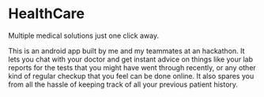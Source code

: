 # HealthCare
Multiple medical solutions just one click away.

This is an android app built by me and my teammates at an hackathon. It lets you chat with your doctor and get instant advice on things like your lab reports for the tests that you might have went through recently, or any other kind of regular checkup that you feel can be done online. It also spares you from all the hassle of keeping track of all your previous patient history.
